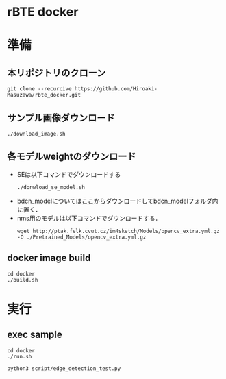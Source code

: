 # rBTE docker

# 準備
## 本リポジトリのクローン
```
git clone --recurcive https://github.com/Hiroaki-Masuzawa/rbte_docker.git
```

## サンプル画像ダウンロード
```
./download_image.sh
```

## 各モデルweightのダウンロード
- SEは以下コマンドでダウンロードする
    ```
    ./donwload_se_model.sh
    ```
- bdcn_modelについては[ここ](https://drive.google.com/file/d/1CmDMypSlLM6EAvOt5yjwUQ7O5w-xCm1n/view?usp=sharing)からダウンロードしてbdcn_modelフォルダ内に置く．
- nms用のモデルは以下コマンドでダウンロードする．
    ```
    wget http://ptak.felk.cvut.cz/im4sketch/Models/opencv_extra.yml.gz -O ./Pretrained_Models/opencv_extra.yml.gz
    ```

## docker image build
```
cd docker
./build.sh
```
# 実行
## exec sample
```
cd docker
./run.sh
```
```
python3 script/edge_detection_test.py 
```
